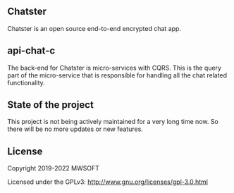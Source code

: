 ## Chatster
Chatster is an open source end-to-end encrypted chat app.

## api-chat-c
The back-end for Chatster is micro-services with CQRS. This is the query part of the micro-service 
that is responsible for handling all the chat related functionality.

## State of the project

This project is not being actively maintained for a very long time now. So there will be no more updates or new features.

## License
Copyright 2019-2022 MWSOFT

Licensed under the GPLv3: http://www.gnu.org/licenses/gpl-3.0.html
